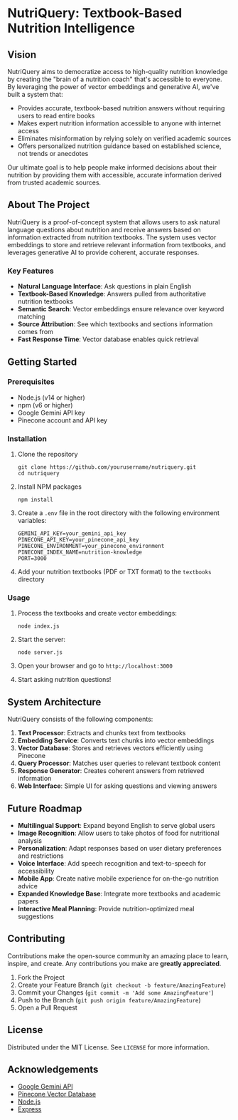 # NutriQuery: Textbook-Based Nutrition Intelligence

## Vision

NutriQuery aims to democratize access to high-quality nutrition knowledge by creating the "brain of a nutrition coach" that's accessible to everyone. By leveraging the power of vector embeddings and generative AI, we've built a system that:

- Provides accurate, textbook-based nutrition answers without requiring users to read entire books
- Makes expert nutrition information accessible to anyone with internet access
- Eliminates misinformation by relying solely on verified academic sources
- Offers personalized nutrition guidance based on established science, not trends or anecdotes

Our ultimate goal is to help people make informed decisions about their nutrition by providing them with accessible, accurate information derived from trusted academic sources.

## About The Project

NutriQuery is a proof-of-concept system that allows users to ask natural language questions about nutrition and receive answers based on information extracted from nutrition textbooks. The system uses vector embeddings to store and retrieve relevant information from textbooks, and leverages generative AI to provide coherent, accurate responses.

### Key Features

- **Natural Language Interface**: Ask questions in plain English
- **Textbook-Based Knowledge**: Answers pulled from authoritative nutrition textbooks
- **Semantic Search**: Vector embeddings ensure relevance over keyword matching
- **Source Attribution**: See which textbooks and sections information comes from
- **Fast Response Time**: Vector database enables quick retrieval

## Getting Started

### Prerequisites

- Node.js (v14 or higher)
- npm (v6 or higher)
- Google Gemini API key
- Pinecone account and API key

### Installation

1. Clone the repository
   ```
   git clone https://github.com/yourusername/nutriquery.git
   cd nutriquery
   ```

2. Install NPM packages
   ```
   npm install
   ```

3. Create a `.env` file in the root directory with the following environment variables:
   ```
   GEMINI_API_KEY=your_gemini_api_key
   PINECONE_API_KEY=your_pinecone_api_key
   PINECONE_ENVIRONMENT=your_pinecone_environment
   PINECONE_INDEX_NAME=nutrition-knowledge
   PORT=3000
   ```

4. Add your nutrition textbooks (PDF or TXT format) to the `textbooks` directory

### Usage

1. Process the textbooks and create vector embeddings:
   ```
   node index.js
   ```

2. Start the server:
   ```
   node server.js
   ```

3. Open your browser and go to `http://localhost:3000`

4. Start asking nutrition questions!

## System Architecture

NutriQuery consists of the following components:

1. **Text Processor**: Extracts and chunks text from textbooks
2. **Embedding Service**: Converts text chunks into vector embeddings
3. **Vector Database**: Stores and retrieves vectors efficiently using Pinecone
4. **Query Processor**: Matches user queries to relevant textbook content
5. **Response Generator**: Creates coherent answers from retrieved information
6. **Web Interface**: Simple UI for asking questions and viewing answers

## Future Roadmap

- **Multilingual Support**: Expand beyond English to serve global users
- **Image Recognition**: Allow users to take photos of food for nutritional analysis
- **Personalization**: Adapt responses based on user dietary preferences and restrictions
- **Voice Interface**: Add speech recognition and text-to-speech for accessibility
- **Mobile App**: Create native mobile experience for on-the-go nutrition advice
- **Expanded Knowledge Base**: Integrate more textbooks and academic papers
- **Interactive Meal Planning**: Provide nutrition-optimized meal suggestions

## Contributing

Contributions make the open-source community an amazing place to learn, inspire, and create. Any contributions you make are **greatly appreciated**.

1. Fork the Project
2. Create your Feature Branch (`git checkout -b feature/AmazingFeature`)
3. Commit your Changes (`git commit -m 'Add some AmazingFeature'`)
4. Push to the Branch (`git push origin feature/AmazingFeature`)
5. Open a Pull Request

## License

Distributed under the MIT License. See `LICENSE` for more information.

## Acknowledgements

- [Google Gemini API](https://ai.google.dev/)
- [Pinecone Vector Database](https://www.pinecone.io/)
- [Node.js](https://nodejs.org/)
- [Express](https://expressjs.com/)
